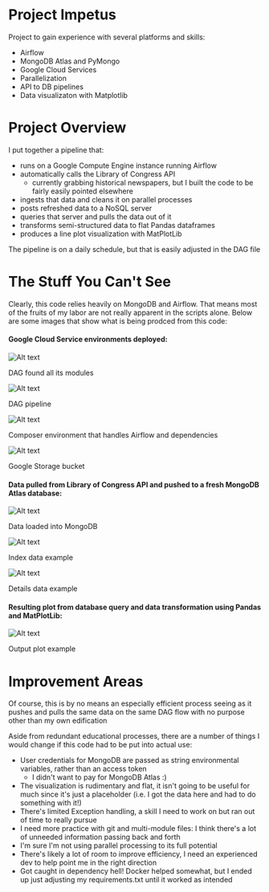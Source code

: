 # Project Impetus

Project to gain experience with several platforms and skills:
 - Airflow
 - MongoDB Atlas and PyMongo
 - Google Cloud Services
 - Parallelization
 - API to DB pipelines
 - Data visualizaton with Matplotlib

# Project Overview

I put together a pipeline that:
 - runs on a Google Compute Engine instance running Airflow
 - automatically calls the Library of Congress API
   - currently grabbing historical newspapers, but I built the code to be fairly easily pointed elsewhere
 - ingests that data and cleans it on parallel processes
 - posts refreshed data to a NoSQL server
 - queries that server and pulls the data out of it
 - transforms semi-structured data to flat Pandas dataframes
 - produces a line plot visualization with MatPlotLib

The pipeline is on a daily schedule, but that is easily adjusted in the DAG file

# The Stuff You Can't See

Clearly, this code relies heavily on MongoDB and Airflow. That means most of the fruits of my labor are not really apparent in the scripts alone. Below are some images that show what is being prodced from this code:

#### Google Cloud Service environments deployed:

![Alt text](/documentation/Airflow_DAG_prerun.png?raw=true "DAG Tree")

DAG found all its modules



![Alt text](/documentation/Airflow_DAG_pipeline.png?raw=true "DAG Code deployed")

DAG pipeline



![Alt text](/documentation/GCS_Composer_Environment.png?raw=true "Google Composer environment")

Composer environment that handles Airflow and dependencies



![Alt text](/documentation/GCS_Bucket.png?raw=true "Data loaded into GCS bucket")

Google Storage bucket



#### Data pulled from Library of Congress API and pushed to a fresh MongoDB Atlas database:

![Alt text](/documentation/MongoDB_Loaded.png?raw=true "Data loaded into MongoDB")

Data loaded into MongoDB



![Alt text](/documentation/MongoIndex_Loaded.png?raw=true "Index data example")

Index data example



![Alt text](/documentation/MongoDetail_Loaded.png?raw=true "Details data example")

Details data example



#### Resulting plot from database query and data transformation using Pandas and MatPlotLib:

![Alt text](/documentation/newspaper_freq.png?raw=true "Output plot example")

Output plot example



# Improvement Areas

Of course, this is by no means an especially efficient process seeing as it pushes and pulls the same data on the same DAG flow with no purpose other than my own edification 

Aside from redundant educational processes, there are a number of things I would change if this code had to be put into actual use:
 - User credentials for MongoDB are passed as string environmental variables, rather than an access token
   - I didn't want to pay for MongoDB Atlas :)
 - The visualization is rudimentary and flat, it isn't going to be useful for much since it's just a placeholder (i.e. I got the data here and had to do something with it!)
 - There's limited Exception handling, a skill I need to work on but ran out of time to really pursue
 - I need more practice with git and multi-module files: I think there's a lot of unneeded information passing back and forth
 - I'm sure I'm not using parallel processing to its full potential
 - There's likely a lot of room to improve efficiency, I need an experienced dev to help point me in the right direction
 - Got caught in dependency hell! Docker helped somewhat, but I ended up just adjusting my requirements.txt until it worked as intended
